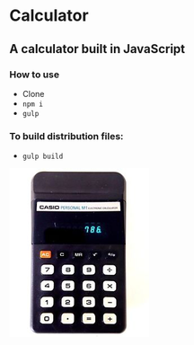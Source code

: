 # Calculator

## A calculator built in JavaScript

### How to use
* Clone
* `npm i`
* `gulp`

### To build distribution files:
* `gulp build`

![alt text](https://raw.githubusercontent.com/freshlybakedcode/Calculator/master/s-l300.jpg)